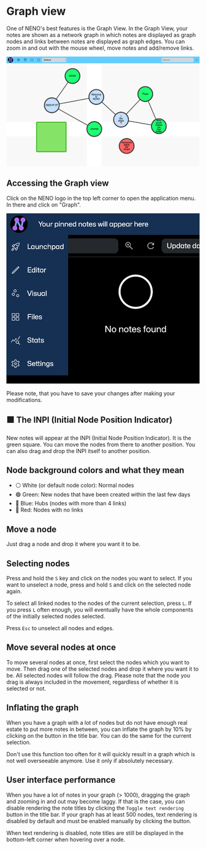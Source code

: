 # Graph view

One of NENO's best features is the Graph View. In the Graph View, your notes are shown as a network graph in which notes are
displayed as graph nodes and links between notes are displayed as graph edges.
You can zoom in and out with the mouse wheel, move notes and add/remove links.

![NENO Graph view example](./img/graph-view-simple-light.png)

## Accessing the Graph view

Click on the NENO logo in the top left corner to open the application menu.
In there and click on "Graph".

![NENO application menu](./img/menu.png)

Please note, that you have to save your changes after making your modifications.

## 🟩 The INPI (Initial Node Position Indicator)

New notes will appear at the INPI (Initial Node Position Indicator). It is the green square. You can move the nodes from there to another position. You can also drag and drop the INPI itself to another position.

## Node background colors and what they mean
* ⚪ White (or default node color): Normal nodes
* 🟢 Green: New nodes that have been created within the last few days
* 🔵 Blue: Hubs (nodes with more than 4 links)
* 🔴 Red: Nodes with no links

## Move a node
Just drag a node and drop it where you want it to be.

## Selecting nodes
Press and hold the `S` key and click on the nodes you
want to select. If you want to unselect a node, press and hold `S` and click on the selected node again.

To select all linked nodes to the nodes of the current selection, press `L`.
If you press `L` often enough, you will eventually have the whole
components of the initially selected nodes selected.

Press `Esc` to unselect all nodes and edges.

## Move several nodes at once
To move several nodes at once, first select the nodes which you want to
move. Then drag one of the selected nodes and drop it where
you want it to be. All selected nodes will follow the drag.
Please note that the node you drag is always included in the movement,
regardless of whether it is selected or not.

## Inflating the graph

When you have a graph with a lot of nodes but do not have enough real estate to put more notes in between, you can inflate the graph by 10% by clicking on the button in the title bar. You can do the same for the current selection.

Don't use this function too often for it will quickly result in a graph which
is not well overseeable anymore. Use it only if absolutely necessary.

## User interface performance

When you have a lot of notes in your graph (> 1000), dragging the graph and zooming in and out may become laggy. If that is the case, you can disable rendering the note titles by clicking  the `Toggle text rendering` button in the title bar. If your graph has at least 500 nodes, text rendering is disabled by default and must be enabled manually by clicking the button.

When text rendering is disabled, note titles are still be displayed in the bottom-left corner when hovering over a node.
